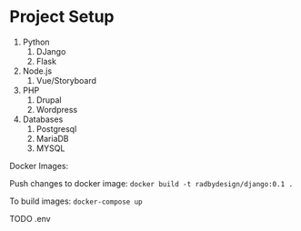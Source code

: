 # Project Setup

1. Python
   1. DJango
   2. Flask
2. Node.js
   1. Vue/Storyboard
3. PHP
   1. Drupal
   2. Wordpress
4. Databases
   1. Postgresql
   2. MariaDB
   3. MYSQL

Docker Images:

Push changes to docker image:
`docker build -t radbydesign/django:0.1 .`

To build images:
`docker-compose up`

TODO .env
